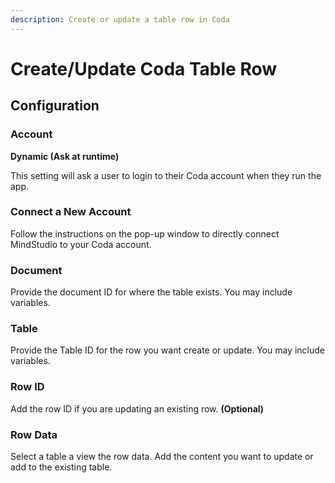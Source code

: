 ```yaml
---
description: Create or update a table row in Coda
---
```


# Create/Update Coda Table Row

## Configuration&#x20;

### Account

**Dynamic (Ask at runtime)**

This setting will ask a user to login to their Coda account when they run the app.

### **Connect a New Account**

Follow the instructions on the pop-up window to directly connect MindStudio to your Coda account.&#x20;

### Document

Provide the document ID for where the table exists. You may include variables.

### Table

Provide the Table ID for the row you want create or update. You may include variables.&#x20;

### Row ID

Add the row ID if you are updating an existing row. **(Optional)**

### **Row Data**

Select a table a view the row data. Add the content you want to update or add to the existing table.&#x20;
